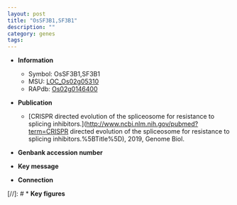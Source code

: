 ```yaml
---
layout: post
title: "OsSF3B1,SF3B1"
description: ""
category: genes
tags: 
---
```


* **Information**  
    + Symbol: OsSF3B1,SF3B1  
    + MSU: [LOC_Os02g05310](http://rice.uga.edu/cgi-bin/ORF_infopage.cgi?orf=LOC_Os02g05310)  
    + RAPdb: [Os02g0146400](https://rapdb.dna.affrc.go.jp/locus/?name=Os02g0146400)  

* **Publication**  
    + [CRISPR directed evolution of the spliceosome for resistance to splicing inhibitors.](http://www.ncbi.nlm.nih.gov/pubmed?term=CRISPR directed evolution of the spliceosome for resistance to splicing inhibitors.%5BTitle%5D), 2019, Genome Biol.

* **Genbank accession number**  

* **Key message**  

* **Connection**  

[//]: # * **Key figures**  



